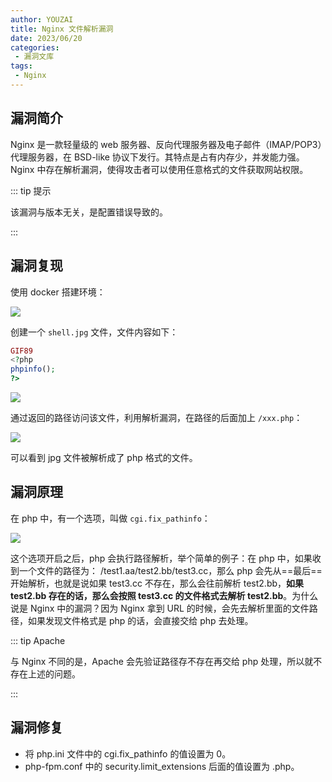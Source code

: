 ```yaml
---
author: YOUZAI
title: Nginx 文件解析漏洞
date: 2023/06/20
categories:
 - 漏洞文库
tags:
 - Nginx
---
```


## 漏洞简介

Nginx 是一款轻量级的 web 服务器、反向代理服务器及电子邮件（IMAP/POP3）代理服务器，在 BSD-like 协议下发行。其特点是占有内存少，并发能力强。Nginx 中存在解析漏洞，使得攻击者可以使用任意格式的文件获取网站权限。

::: tip 提示

该漏洞与版本无关，是配置错误导致的。

:::

## 漏洞复现

使用 docker 搭建环境：

![](/images/微信图片_20220905103533.png)

创建一个 `shell.jpg` 文件，文件内容如下：

```php
GIF89
<?php
phpinfo();
?>
```

![](/images/微信图片_20220905103701.png)

通过返回的路径访问该文件，利用解析漏洞，在路径的后面加上 `/xxx.php`：

![](/images/微信图片_20220905103836.png)

可以看到 jpg 文件被解析成了 php 格式的文件。

## 漏洞原理

在 php 中，有一个选项，叫做 `cgi.fix_pathinfo`：

![](/images/微信图片_20220905104648.png)

这个选项开启之后，php 会执行路径解析，举个简单的例子：在 php 中，如果收到一个文件的路径为： /test1.aa/test2.bb/test3.cc，那么 php 会先从==最后==开始解析，也就是说如果 test3\.cc 不存在，那么会往前解析 test2\.bb，**如果 test2\.bb 存在的话，那么会按照 test3\.cc 的文件格式去解析 test2\.bb**。为什么说是 Nginx 中的漏洞？因为 Nginx 拿到 URL 的时候，会先去解析里面的文件路径，如果发现文件格式是 php 的话，会直接交给 php 去处理。

::: tip Apache

与 Nginx 不同的是，Apache 会先验证路径存不存在再交给 php 处理，所以就不存在上述的问题。

:::

## 漏洞修复

* 将 php.ini 文件中的 cgi.fix_pathinfo 的值设置为 0。
* php-fpm.conf 中的 security.limit_extensions 后面的值设置为 .php。